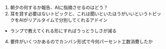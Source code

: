 1. 朝夕の何するか報告、AIに指摘させるのはどう？
2. 耳を貸す必要はないトピックと、これは聞いといたほうがいいというトピックをAIがリアルタイムで分別してくれるアドイン
 - ランプで教えてくれる形にすればうっとうしさが減る
4. 要件がいくつかあるのでカンバン形式で今何パーセント工数消費したか
